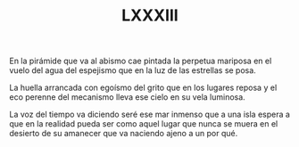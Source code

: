 ﻿---
title: LXXXIII
categories:
- 111 sonetos
---

En la pirámide que va al abismo 
cae pintada la perpetua mariposa 
en el vuelo del agua del espejismo 
que en la luz de las estrellas se posa. 

La huella arrancada con egoísmo 
del grito que en los lugares reposa 
y el eco perenne del mecanismo 
lleva ese cielo en su vela luminosa. 

La voz del tiempo va diciendo seré 
ese mar inmenso que a una isla espera 
a que en la realidad pueda ser 
como aquel lugar que nunca se muera 
en el desierto de su amanecer 
que va naciendo ajeno a un por qué.